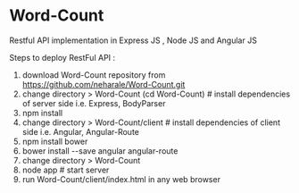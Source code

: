 # Word-Count
Restful API implementation in Express JS , Node JS and Angular JS

Steps to deploy RestFul API :

1. download Word-Count repository from https://github.com/neharale/Word-Count.git
2. change directory > Word-Count (cd Word-Count)  # install dependencies of server side i.e. Express, BodyParser
3. npm install
4. change directory > Word-Count/client  # install dependencies of client side i.e. Angular, Angular-Route
5. npm install bower
6. bower install --save angular angular-route
7. change directory > Word-Count
8. node app # start server
9. run Word-Count/client/index.html in any web browser

